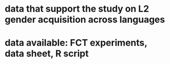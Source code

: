 # data that support the study on L2 gender acquisition across languages
# data available: FCT experiments, data sheet, R script
